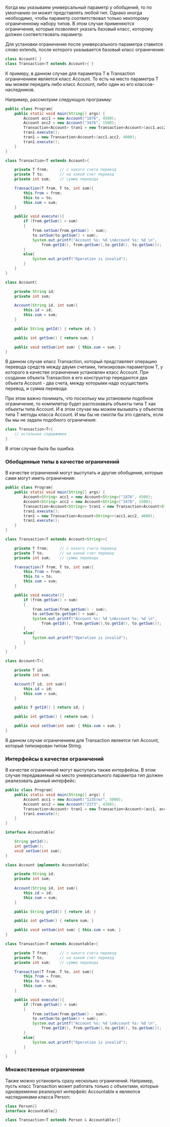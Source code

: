 
Когда мы указываем универсальный параметр у обобщений, то по умолчанию он может представлять любой тип. Однако иногда необходимо, чтобы параметр соответствовал только некоторому ограниченному набору типов. В этом случае применяются ограничения, которые позволяют указать базовый класс, которому должен соответствовать параметр.

Для установки ограничения после универсального параметра ставится слово extends, после которого указывается базовый класс ограничения:

```Java
class Account{ }
class Transaction<T extends Account>{ }
```

К примеру, в данном случае для параметра T в Transaction ограничением является класс Account. То есть на место параметра T мы можем передать либо класс Account, либо один из его классов-наследников.

Например, рассмотрим следующую программу:

```Java
public class Program{
    public static void main(String[] args) {
        Account acc1 = new Account("1876", 4500);
        Account acc2 = new Account("3476", 1500);
        Transaction<Account> tran1 = new Transaction<Account>(acc1,acc2, 4000);
        tran1.execute();
        tran1 = new Transaction<Account>(acc1,acc2, 4000);
        tran1.execute();
    }
}

class Transaction<T extends Account>{

    private T from;     // с какого счета перевод
    private T to;       // на какой счет перевод
    private int sum;    // сумма перевода

    Transaction(T from, T to, int sum){
        this.from = from;
        this.to = to;
        this.sum = sum;
    }

    public void execute(){
        if (from.getSum() > sum)
        {
            from.setSum(from.getSum() - sum);
            to.setSum(to.getSum() + sum);
            System.out.printf("Account %s: %d \nAccount %s: %d \n",
                from.getId(), from.getSum(),to.getId(), to.getSum());
        }
        else{
            System.out.printf("Operation is invalid");
        }
    }
}

class Account{

    private String id;
    private int sum;

    Account(String id, int sum){
        this.id = id;
        this.sum = sum;
    }

    public String getId() { return id; }

    public int getSum() { return sum; }

    public void setSum(int sum) { this.sum = sum; }
}
```

В данном случае класс Transaction, который представляет операцию перевода средств между двумя счетами, типизирован параметром T, у которого в качестве ограничения установлен класс Account. При создании объекта Transaction в его конструктор передаются два объекта Account - два счета, между которыми надо осуществить перевод, и сумма перевода.

При этом важно понимать, что поскольку мы установили подобное ограничение, то компилятор будет распознавать объекты типа T как объекты типа Account. И в этом случае мы можем вызывать у объектов типа T методы класса Account. И мы бы не смогли бы это сделать, если бы мы не задали подобного ограничения:

```Java
class Transaction<T>{
    // остальное содержимое
}
```

В этом случае была бы ошибка.

### Обобщенные типы в качестве ограничений

В качестве ограничений могут выступать и другие обобщения, которые сами могут иметь ограничения:

```Java
public class Program{
    public static void main(String[] args) {
        Account<String> acc1 = new Account<String>("1876", 4500);
        Account<String> acc2 = new Account<String>("3476", 1500);
        Transaction<Account<String>> tran1 = new Transaction<Account<String>>(acc1,acc2, 4000);
        tran1.execute();
        tran1 = new Transaction<Account<String>>(acc1,acc2, 4000);
        tran1.execute();
    }
}

class Transaction<T extends Account<String>>{

    private T from;     // с какого счета перевод
    private T to;       // на какой счет перевод
    private int sum;    // сумма перевода

    Transaction(T from, T to, int sum){
        this.from = from;
        this.to = to;
        this.sum = sum;
    }

    public void execute(){
        if (from.getSum() > sum)
        {
            from.setSum(from.getSum() - sum);
            to.setSum(to.getSum() + sum);
            System.out.printf("Account %s: %d \nAccount %s: %d \n",
                from.getId(), from.getSum(),to.getId(), to.getSum());
        }
        else{
            System.out.printf("Operation is invalid");
        }
    }
}

class Account<T>{

    private T id;
    private int sum;

    Account(T id, int sum){
        this.id = id;
        this.sum = sum;
    }

    public T getId() { return id; }

    public int getSum() { return sum; }

    public void setSum(int sum) { this.sum = sum; }
}
```

В данном случае ограничением для Transaction является тип Account, который типизирован типом String.

### Интерфейсы в качестве ограничений

В качестве ограничений могут выступать также интерфейсы. В этом случае передаваемый на место универсального параметра тип должен реализовать данный интерфейс:

```Java
public class Program{
    public static void main(String[] args) {
        Account acc1 = new Account("1235rwr", 5000);
        Account acc2 = new Account("2373", 4300);
        Transaction<Account> tran1 = new Transaction<Account>(acc1, acc2, 1560);
        tran1.execute();
    }
}

interface Accountable{

    String getId();
    int getSum();
    void setSum(int sum);
}

class Account implements Accountable{

    private String id;
    private int sum;
    
    Account(String id, int sum){
        this.id = id;
        this.sum = sum;
    }

    public String getId() { return id; }

    public int getSum() { return sum; }

    public void setSum(int sum) { this.sum = sum; }
}

class Transaction<T extends Accountable>{

    private T from;     // с какого счета перевод
    private T to;       // на какой счет перевод
    private int sum;    // сумма перевода

    Transaction(T from, T to, int sum){
        this.from = from;
        this.to = to;
        this.sum = sum;
    }

    public void execute(){
        if (from.getSum() > sum)
        {
            from.setSum(from.getSum() - sum);
            to.setSum(to.getSum() + sum);
            System.out.printf("Account %s: %d \nAccount %s: %d \n",
                from.getId(), from.getSum(),to.getId(), to.getSum());
        }
        else{
            System.out.printf("Operation is invalid");
        }
    }
}
```

### Множественные ограничения

Также можно установить сразу несколько ограничений. Например, пусть класс Transaction может работать только с объектами, которые одновременно реализуют интерфейс Accountable и являются наследниками класса Person:

```Java
class Person{}
interface Accountable{}

class Transaction<T extends Person & Accountable>{}
```

